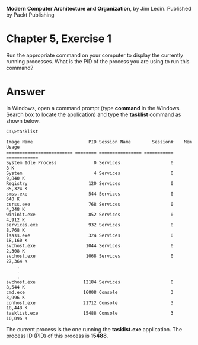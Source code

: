 __Modern Computer Architecture and Organization__, by Jim Ledin. Published by Packt Publishing
# Chapter 5, Exercise 1
Run the appropriate command on your computer to display the currently running processes. What is the PID of the process you are using to run this command?

# Answer
In Windows, open a command prompt (type **command** in the Windows Search box to locate the application) and type the **tasklist** command as shown below.

```
C:\>tasklist

Image Name                     PID Session Name        Session#    Mem Usage
========================= ======== ================ =========== ============
System Idle Process              0 Services                   0          8 K
System                           4 Services                   0      9,840 K
Registry                       120 Services                   0     85,324 K
smss.exe                       544 Services                   0        640 K
csrss.exe                      768 Services                   0      4,348 K
wininit.exe                    852 Services                   0      4,912 K
services.exe                   932 Services                   0      8,768 K
lsass.exe                      324 Services                   0     18,160 K
svchost.exe                   1044 Services                   0      2,308 K
svchost.exe                   1068 Services                   0     27,364 K
    .
    .
    .
svchost.exe                  12184 Services                   0      8,544 K
cmd.exe                      16008 Console                    3      3,996 K
conhost.exe                  21712 Console                    3     18,448 K
tasklist.exe                 15488 Console                    3     10,096 K
```

The current process is the one running the **tasklist.exe** application. The process ID (PID) of this process is **15488**.